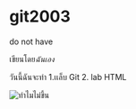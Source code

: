 # git2003
do not have

เขียนโดย*ฉันเอง*

วันนี้ฉันจะทำ
1.เเล็บ Git
2. lab HTML

![ทำไมไม่ขึ้น]([image.jpg](https://www.google.com/url?sa=i&url=https%3A%2F%2Fwww.lazada.co.th%2Fproducts%2Fjdm-i3380330445.html&psig=AOvVaw30N_ojP4yb784PIbkil46t&ust=1687579297616000&source=images&cd=vfe&ved=0CA4QjRxqFwoTCKjjy_fA2P8CFQAAAAAdAAAAABAD)https://www.google.com/url?sa=i&url=https%3A%2F%2Fwww.lazada.co.th%2Fproducts%2Fjdm-i3380330445.html&psig=AOvVaw30N_ojP4yb784PIbkil46t&ust=1687579297616000&source=images&cd=vfe&ved=0CA4QjRxqFwoTCKjjy_fA2P8CFQAAAAAdAAAAABAD)
